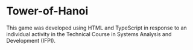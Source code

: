 # Tower-of-Hanoi
This game was developed using HTML and TypeScript in response to an individual activity in the Technical Course in Systems Analysis and Development (IFPI).
